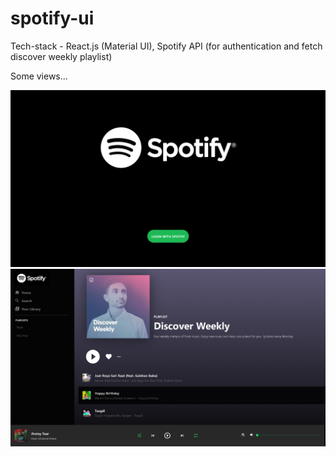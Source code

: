# spotify-ui

Tech-stack - React.js (Material UI), Spotify API (for authentication and fetch discover weekly playlist)

Some views...

![alt text](https://github.com/niteshsh4rma/spotify-ui/blob/main/screenshots/Screenshot%20(372).png)
![alt text](https://github.com/niteshsh4rma/spotify-ui/blob/main/screenshots/Screenshot%20(373).png)
